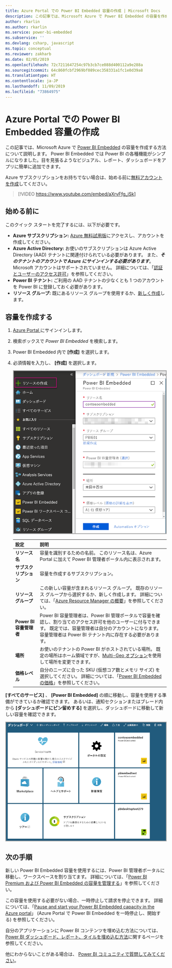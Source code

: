 ```yaml
---
title: Azure Portal での Power BI Embedded 容量の作成 | Microsoft Docs
description: この記事では、Microsoft Azure で Power BI Embedded の容量を作成する方法について説明します。
author: rkarlin
ms.author: rkarlin
ms.service: power-bi-embedded
ms.subservice: ''
ms.devlang: csharp, javascript
ms.topic: conceptual
ms.reviewer: zakharb
ms.date: 02/05/2019
ms.openlocfilehash: 72c7211647254c97b3cb7ce088d400112a9e288a
ms.sourcegitcommit: 64c860fcbf2969bf089cec358331a1fc1e0d39a8
ms.translationtype: HT
ms.contentlocale: ja-JP
ms.lasthandoff: 11/09/2019
ms.locfileid: "73864975"
---
```

# <a name="create-power-bi-embedded-capacity-in-the-azure-portal"></a>Azure Portal での Power BI Embedded 容量の作成

この記事では、Microsoft Azure で [Power BI Embedded](azure-pbie-what-is-power-bi-embedded.md) の容量を作成する方法について説明します。 Power BI Embedded では Power BI の各種機能がシンプルになりました。目を見張るようなビジュアル、レポート、ダッシュボードをアプリに簡単に追加できます。

Azure サブスクリプションをお持ちでない場合は、始める前に[無料アカウントを作成](https://azure.microsoft.com/free/)してください。

> [!VIDEO https://www.youtube.com/embed/aXrvFfg_iSk]

## <a name="before-you-begin"></a>始める前に

このクイック スタートを完了するには、以下が必要です。

* **Azure サブスクリプション:** [Azure 無料試用版](https://azure.microsoft.com/free/)にアクセスし、アカウントを作成してください。
* **Azure Active Directory:** お使いのサブスクリプションは Azure Active Directory (AAD) テナントに関連付けられている必要があります。 また、***そのテナントのアカウントで Azure にサインインする必要があります***。 Microsoft アカウントはサポートされていません。 詳細については、「[認証とユーザーのアクセス許可](https://docs.microsoft.com/azure/analysis-services/analysis-services-manage-users)」を参照してください。
* **Power BI テナント:** ご利用の AAD テナントの少なくとも 1 つのアカウントを Power BI に登録しておく必要があります。
* **リソース グループ:** 既にあるリソース グループを使用するか、[新しく作成](https://docs.microsoft.com/azure/azure-resource-manager/resource-group-overview)します。

## <a name="create-a-capacity"></a>容量を作成する

1. [Azure Portal ](https://portal.azure.com/)にサインインします。

2. 検索ボックスで *Power BI Embedded* を検索します。

3. Power BI Embedded 内で **[作成]** を選択します。

4. 必須情報を入力し、 **[作成]** を選択します。

    ![新しい容量を作成するために入力するフィールド](media/azure-pbie-create-capacity/azure-portal-create-power-bi-embedded.png)

    |設定 |説明 |
    |---------|---------|
    |**リソース名**|容量を識別するための名前。 このリソース名は、Azure Portal に加えて Power BI 管理者ポータル内に表示されます。|
    |**サブスクリプション**|容量を作成するサブスクリプション。|
    |**リソース グループ**|この新しい容量が含まれるリソース グループ。 既存のリソース グループから選択するか、新しく作成します。 詳細については、「[Azure Resource Manager の概要](https://docs.microsoft.com/azure/azure-resource-manager/resource-group-overview)」を参照してください。|
    |**Power BI 容量管理者**|Power BI 容量管理者は、Power BI 管理ポータルで容量を確認し、割り当てのアクセス許可を他のユーザーに付与できます。 既定では、容量管理者は自分のアカウントになります。 容量管理者は Power BI テナント内に存在する必要があります。|
    |**場所**|お使いのテナントの Power BI がホストされている場所。 既定の場所はホーム領域ですが、[Multi-Geo オプション](embedded-multi-geo.md)を使用して場所を変更できます。
    |**価格レベル**|自分のニーズに合った SKU (仮想コア数とメモリ サイズ) を選択してください。  詳細については、「[Power BI Embedded の価格](https://azure.microsoft.com/pricing/details/power-bi-embedded/)」を参照してください。|

**[すべてのサービス]** 、 **[Power BI Embedded]** の順に移動し、容量を使用する準備ができているか確認できます。 あるいは、通知セクションまたはブレード内から **[ダッシュボードにピン留めする]** を選択し、ダッシュボードに移動して新しい容量を確認できます。

![Power BI Embedded 容量を含む Azure Portal ダッシュボード](media/azure-pbie-create-capacity/azure-portal-dashboard.png)

## <a name="next-steps"></a>次の手順

新しい Power BI Embedded 容量を使用するには、Power BI 管理者ポータルに移動し、ワークスペースを割り当てます。 詳細については、「[Power BI Premium および Power BI Embedded の容量を管理する](https://powerbi.microsoft.com/documentation/powerbi-admin-premium-manage/)」を参照してください。

この容量を使用する必要がない場合、一時停止して請求を停止できます。 詳細については、「[Pause and start your Power BI Embedded capacity in the Azure portal](azure-pbie-pause-start.md)」 (Azure Portal で Power BI Embedded を一時停止し、開始する) を参照してください。

自分のアプリケーションに Power BI コンテンツを埋め込む方法については、[Power BI ダッシュボード、レポート、タイルを埋め込む方法](https://powerbi.microsoft.com/documentation/powerbi-developer-embedding-content/)に関するページを参照してください。

他にわからないことがある場合は、 [Power BI コミュニティで質問してみてください](https://community.powerbi.com/)。